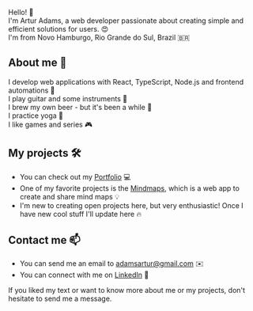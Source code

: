 Hello! 👋 <br/>
I'm Artur Adams, a web developer passionate about creating simple and efficient solutions for users. 😍<br/>
I'm from Novo Hamburgo, Rio Grande do Sul, Brazil 🇧🇷<br/>

## About me 💬

I develop web applications with React, TypeScript, Node.js and frontend automations 🚀<br/>
I play guitar and some instruments 🎸<br/>
I brew my own beer - but it's been a while 🍻 <br/>
I practice yoga 🧘 <br/>
I like games and series 🎮 <br/>

## My projects 🛠️

- You can check out my [Portfolio](https://arturadams.netlify.app/) 💻 <br/>
- One of my favorite projects is the [Mindmaps](https://github.com/adamsartur/mindmaps), which is a web app to create and share mind maps 💡 <br/>
- I'm new to creating open projects here, but very enthusiastic! Once I have new cool stuff I'll update here 🔥

## Contact me 📫

- You can send me an email to adamsartur@gmail.com ✉️ <br/>
- You can connect with me on [LinkedIn](https://www.linkedin.com/in/arturadams/) 💼

If you liked my text or want to know more about me or my projects, don't hesitate to send me a message.
